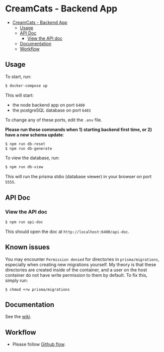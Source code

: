 # CreamCats - Backend App

- [CreamCats - Backend App](#creamcats---backend-app)
  - [Usage](#usage)
  - [API Doc](#api-doc)
    - [View the API doc](#view-the-api-doc)
  - [Documentation](#documentation)
  - [Workflow](#workflow)

## Usage

To start, run:

```sh
$ docker-compose up
```

This will start:

* the node backend app on port `6400`
* the postgreSQL database on port `6401`

To change any of these ports, edit the `.env` file.

**Please run these commands when 1) starting backend first time, or 2) have a new schema update**:

```sh
$ npm run db-reset
$ npm run db-generate
```

To view the database, run:

```sh
$ npm run db-view
```

This will run the prisma stdio (database viewer) in your browser on port `5555`.

## API Doc

### View the API doc

```sh
$ npm run api-doc
```

This should open the doc at `http://localhost:6400/api-doc`.

## Known issues

You may encounter `Permission denied` for directories in `prisma/migrations`, especially when creating new migrations yourself. My theory is that these directories are created inside of the container, and a user on the host container do not have write permission to them by default. To fix this, simply run:

```
$ chmod +rw prisma/migrations
```


## Documentation

See the [wiki](https://github.com/jayhuynh/be-creamcats/wiki).

## Workflow

* Please follow [Github flow](https://guides.github.com/introduction/flow/).
